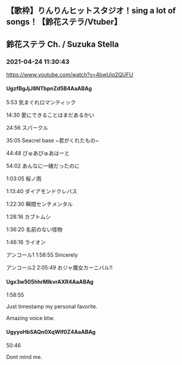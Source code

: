 ## 【歌枠】りんりんヒットスタジオ！sing a lot of songs！【鈴花ステラ/Vtuber】
## 鈴花ステラ Ch. / Suzuka Stella
### 2021-04-24 11:30:43
https://www.youtube.com/watch?v=4bwUiq2QUFU
#### UgzfBgJjJ8NTbpnZd5B4AaABAg
5:53 気まぐれロマンティック

14:30 愛にできることはまだあるかい

24:56 スパークル

35:05 Seacrel base ~君がくれたもの~

44:48 ぴゅあぴゅあはーと

54:02 あんなに一緒だったのに

1:03:05 桜ノ雨

1:13:40 ダイアモンドクレバス

1:22:30 瞬間センチメンタル

1:28:16 カブトムシ

1:36:20 名前のない怪物

1:46:16 ライオン

アンコール1 1:58:55 Sincerely

アンコール2 2:05:49 おジャ魔女カーニバル!!

#### Ugx3w505hhrMlkvrAXR4AaABAg
1:58:55 



Just timestamp my personal favorite.

Amazing voice btw.

#### UgyyoHbSAQn0XqWIf0Z4AaABAg
50:46 

Dont mind me.

